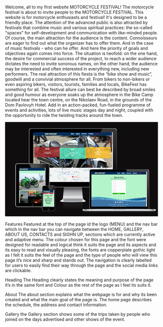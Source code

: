 
Welcome, all to my first website MOTORCYCLE FESTIVAL!
The motorcycle festival is about to invite people to the MOTORCYCLE FESTIVAL. This website is for motorcycle enthusiasts and festival! It's designed to be a friendly place.  The attention of the advanced public is also attracted by festivals that combine music and various spiritual practices: the so-called "spaces" for self-development and communication with like-minded people.
Of course, the main attraction for the audience is the content. Connoisseurs are eager to find out what the organizer has to offer them. And in the case of music festivals - who can he offer. And here the priority of goals and objectives again comes into force. The situation is twofold: on the one hand, the desire for commercial success of the project, to reach a wider audience dictates the need to invite sonorous names, on the other hand, the audience may be interested and often interested in everything new, including new performers.
The real attraction of this fiesta is the “bike show and music”, goodwill and a convivial atmosphere for all. From bikers to non-bikers or even aspiring bikers, visitors, tourists, families and locals, BikeFest has something for all. The festival allure can best be described by broad smiles and good humour as everyone soaks up the atmosphere in the Bike Camp located hear the town centre, on the Nikolaev Road, in the grounds of the Dom Pavlovyh Hotel.  Add in an action-packed, fun-fueled programme of events and activities, lots of live music stages day and night, coupled with the opportunity to ride the twisting tracks around the town. 


![amiresponsive_2.png](MotorcycleMeatUp/assets/images/amiresponsive.png)

Features
Featured at the top of the page id the logo (MENU) and the nav bar which in the nav bar you can navigate between the HOME, GALLERY, ABOUT US, CONTACTS  and SIGHN UP, sections which are currently active and adaptive menu. The colour chosen for this page and the font were designed for readable and logical think it suits the page and its aspects and its easy to read and visually pleasing, the fonts are copperplate gothic light as I felt it suits the feel of the page and the type of people who will view this page it’s nice and sharp and stands out. The navigation is clearly labelled for users to easily find their way through the page and the social media links are clickable.


Heading
The Heading clearly states the meaning and purpose of the page it’s in the same font and Colour as the rest of the page as I feel its suits it.

About
The about section explains what the webpage is for and why its been created and what the main goal of the page is.
The home page describes the schedule, the address and contact information.

Gallery
the Gallery section shows some of the trips taken by people who joined on the days advertised and other shows of the event.

